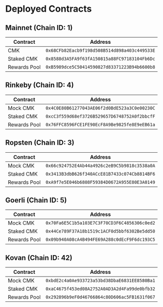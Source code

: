 # Deployed Contracts

## Mainnet (Chain ID: 1)

| Contract     | Address                                      |
| ------------ | -------------------------------------------- |
| CMK          | `0x68CFb82Eacb9f198d508B514d898a403c449533E` |
| Staked CMK   | `0x8588d3A5FA9f63fA150815a88FC97183104Fb6Dc` |
| Rewards Pool | `0xB5989dce5C50414590827d83371223B94b6600b8` |

## Rinkeby (Chain ID: 4)

| Contract     | Address                                      |
| ------------ | -------------------------------------------- |
| Mock CMK     | `0x4C0E80B61277043AE06f2d0BdE523a3C0e00230C` |
| Staked CMK   | `0xcC3f559d68ef3726B529657D6748752A0f2bbcfF` |
| Rewards Pool | `0x76FFC8596FCE1FE90EcF8A9Be9825fe8E9eEB61a` |

## Ropsten (Chain ID: 3)

| Contract     | Address                                      |
| ------------ | -------------------------------------------- |
| Mock CMK     | `0x66c924752E4Ab44a4926c2eB9C5b9818c3538a0A` |
| Staked CMK   | `0x3413B3dbB626f340ACcE81B7433c074Cb8814BF6` |
| Rewards Pool | `0xA9f7e5E046b6808F59384D0672A955E80E3A0149` |

## Goerli (Chain ID: 5)

| Contract     | Address                                      |
| ------------ | -------------------------------------------- |
| Mock CMK     | `0x70Fa6E5C1b5a103E7C3F70CD3F6C4856306c0ed2` |
| Staked CMK   | `0x44Ce789F37A18b1519c1ACF0d5bbf6302Be5dd50` |
| Rewards Pool | `0x09b940A08cA4B494FE69A288c0dEcF9F6dc193C5` |

## Kovan (Chain ID: 42)

| Contract     | Address                                      |
| ------------ | -------------------------------------------- |
| Mock CMK     | `0xbdE2c4a0Ae933723a53bd38DbaE6831EE8580Ba1` |
| Staked CMK   | `0xaC4675f453ed08A2752A0AD3A2d4Fa99de0bfb32` |
| Rewards Pool | `0x292896b9eF0d46766864c80D606ac5FB1631f067` |
